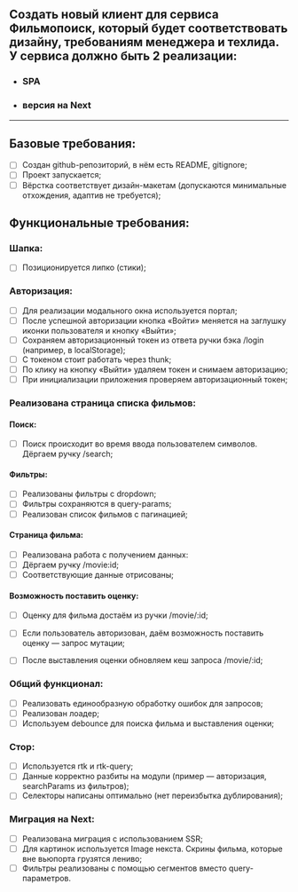 ## Создать новый клиент для сервиса Фильмопоиск, который будет соответствовать дизайну, требованиям менеджера и техлида. У сервиса должно быть 2 реализации:

- ### SPA
- ### версия на Next
_______________

## Базовые требования:

- [ ] Создан github-репозиторий, в нём есть README, gitignore;
- [ ] Проект запускается;
- [ ] Вёрстка соответствует дизайн-макетам (допускаются минимальные отхождения, адаптив не требуется);

## Функциональные требования:

### Шапка:

- [ ] Позиционируется липко (стики);

### Авторизация:

- [ ] Для реализации модального окна используется портал;
- [ ] После успешной авторизации кнопка «Войти» меняется на заглушку иконки пользователя и кнопку «Выйти»;
- [ ] Сохраняем авторизационный токен из ответа ручки бэка /login (например, в localStorage);
- [ ] С токеном стоит работать через thunk;
- [ ] По клику на кнопку «Выйти» удаляем токен и снимаем авторизацию;
- [ ] При инициализации приложения проверяем авторизационный токен;

### Реализована страница списка фильмов:

#### Поиск:
- [ ] Поиск происходит во время ввода пользователем символов. Дёргаем ручку /search;

#### Фильтры:
- [ ] Реализованы фильтры с dropdown;
- [ ] Фильтры сохраняются в query-params;
- [ ] Реализован список фильмов с пагинацией;

#### Страница фильма:

- [ ] Реализована работа с получением данных:
- [ ] Дёргаем ручку /movie:id;
- [ ] Соответствующие данные отрисованы;

#### Возможность поставить оценку:

- [ ] Оценку для фильма достаём из ручки /movie/:id;
- [ ] Если пользователь авторизован, даём возможность поставить оценку — запрос мутации;
- [ ] После выставления оценки обновляем кеш запроса /movie/:id;


### Общий функционал:

- [ ] Реализовать единообразную обработку ошибок для запросов;
- [ ] Реализован лоадер;
- [ ] Используем debounce для поиска фильма и выставления оценки;

### Стор:

- [ ] Используется rtk и rtk-query;
- [ ] Данные корректно разбиты на модули (пример — авторизация, searchParams из фильтров);
- [ ] Селекторы написаны оптимально (нет переизбытка дублирования);

### Миграция на Next:

- [ ] Реализована миграция с использованием SSR;
- [ ] Для картинок используется Image некста. Скрины фильма, которые вне вьюпорта грузятся лениво;
- [ ] Фильтры реализованы с помощью сегментов вместо query-параметров.
